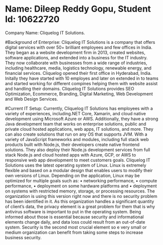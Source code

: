 # Name: Dileep Reddy Gopu, Student Id: 10622720
Company Name: Cliquelog IT Solutions.

#Background of Enterprise:
Cliquelog IT Solutions is a company that offers digital services with over 50+ brilliant employees and few offices in India. 
They began as a website development firm in 2013, created websites, software applications, and extended into a business for the IT industry. 
They now collaborate with businesses from a wide range of industries, including healthcare, media, logistics technology, renewable energy, and financial services.
Cliquelog opened their first office in Hyderabad, India. Initally they have started with 10 employes and later on extended in to teams and started working for different compines helping them with website assist and handling their domains.
Cliquelog IT Solutions provides SEO Optimization, Ecommerce, Branding, Digital Marketing, Web Development and Web Design Services.

#Current IT Setup:
Currently, Cliquelog IT Solutions has employees with a variety of experiences, including.NET Core, Xamarin, and cloud native development using Microsoft Azure or AWS. Additionally, they have a strong Java development team that works on enterprise solutions, public and private cloud hosted applications, web apps, IT solutions, and more. They can also create solutions that run on any OS that supports JVM.
With a variety of JavaScript frameworks and modules, including full stack web products built with Node.js, their developers create native frontend solutions. They also deploy their Node.js development services from full stack Node.js and cloud hosted apps with Azure, GCP, or AWS to responsive web app development to meet customers goals. 
Cliquelog IT Solutions uses the latest operating system of Linux. Linux is extremely flexible and based on a modular design that enables users to modify their own versions of Linux. Depending on the application, Linux may be optimized for multiple goals such as:
•	networking performance, 
•	compute performance, 
•	deployment on some hardware platforms and 
•	deployment on systems with restricted memory, storage, or processing resources.
The organization is using this version right now and there is no security problem has been identified in it. As this organization handles a significant quantity of client’s data, the privacy element is a great problem for them that is why antivirus software is important to put in the operating system. Being informed about those is essential because security and informational elements change daily, and data loss could result from an out-of-date system. Security is the second most crucial element so e very small or medium organization can benefit from taking some steps to increase business security.

